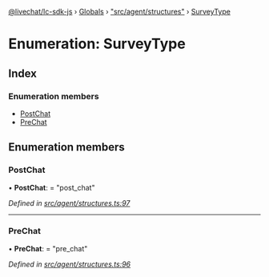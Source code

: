 [@livechat/lc-sdk-js](../README.md) › [Globals](../globals.md) › ["src/agent/structures"](../modules/_src_agent_structures_.md) › [SurveyType](_src_agent_structures_.surveytype.md)

# Enumeration: SurveyType

## Index

### Enumeration members

* [PostChat](_src_agent_structures_.surveytype.md#postchat)
* [PreChat](_src_agent_structures_.surveytype.md#prechat)

## Enumeration members

###  PostChat

• **PostChat**: = "post_chat"

*Defined in [src/agent/structures.ts:97](https://github.com/livechat/lc-sdk-js/blob/e25bbbb/src/agent/structures.ts#L97)*

___

###  PreChat

• **PreChat**: = "pre_chat"

*Defined in [src/agent/structures.ts:96](https://github.com/livechat/lc-sdk-js/blob/e25bbbb/src/agent/structures.ts#L96)*

